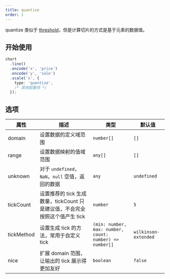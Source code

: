 ```yaml
---
title: quantize
order: 1
---
```


quantize 类似于 [threshold](/spec/scale/threshold)，但是计算切片的方式是基于元素的数据值。

## 开始使用

```ts
chart
  .line()
  .encode('x', 'price')
  .encode('y', 'sale')
  .scale('x', {
    type: 'quantize',
    /* 其他配置项 */
  });
```

## 选项

| 属性 | 描述 | 类型 | 默认值|
| -------------| ----------------------------------------------------------- | -----| -------|
| domain      | 设置数据的定义域范围                                            | `number[]` | `[]` |
| range       | 设置数据映射的值域范围                                           | `any[]` | `[]` |
| unknown     | 对于 `undefined`， `NaN`，`null` 空值，返回的数据                | `any` | `undefined` |
| tickCount   | 设置推荐的 tick 生成数量，tickCount 只是建议值，不会完全按照这个值产生 tick | `number` | `5` |
| tickMethod  | 设置生成 tick 的方法，常用于自定义 tick                           | `(min: number, max: number, count: number) => number[]`      | `wilkinson-extended` |
| nice        | 扩展 domain 范围，让输出的 tick 展示得更加友好                     | `boolean` | `false` |
